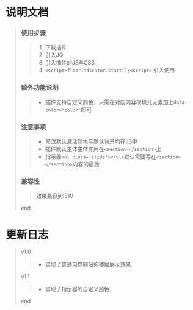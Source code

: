 # 说明文档
> ### 使用步骤
>> 1. 下载插件
>> 2. 引入JQ
>> 3. 引入插件的JS与CSS
>> 4. `<script>floorIndicator.start();<script>` 引入使用
> ### 额外功能说明
>> * 插件支持自定义颜色，只需在对应内容模块儿元素加上`data-color='color'`即可
> ### 注意事项
>> * 修改默认激活颜色与默认背景均在JS中
>> * 插件默认主体主体作用在`<section></section>`上
>> * 指示器`<ul class='slide'></ul>`默认需要写在`<section></section>`内容的最后
> ### 兼容性
>> 效果兼容到IE10
>
> end
# 更新日志
> v1.0
>> * 实现了普通电商网站的楼层展示效果
>
> v1.1
>> * 实现了指示器的自定义颜色
>
> end
